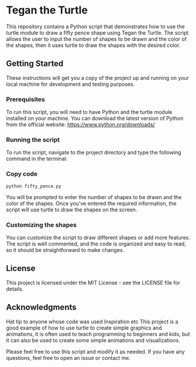 # Tegan the Turtle
This repository contains a Python script that demonstrates how to use the turtle module to draw a fifty pence shape using Tegan the Turtle. The script allows the user to input the number of shapes to be drawn and the color of the shapes, then it uses turtle to draw the shapes with the desired color.

## Getting Started
These instructions will get you a copy of the project up and running on your local machine for development and testing purposes.

### Prerequisites
To run this script, you will need to have Python and the turtle module installed on your machine. You can download the latest version of Python from the official website: https://www.python.org/downloads/

### Running the script
To run the script, navigate to the project directory and type the following command in the terminal:

### Copy code
```
python fifty_pence.py
```
You will be prompted to enter the number of shapes to be drawn and the color of the shapes. Once you've entered the required information, the script will use turtle to draw the shapes on the screen.

### Customizing the shapes
You can customize the script to draw different shapes or add more features. The script is well commented, and the code is organized and easy to read, so it should be straightforward to make changes.

## License
This project is licensed under the MIT License - see the LICENSE file for details.

## Acknowledgments
Hat tip to anyone whose code was used
Inspiration
etc
This project is a good example of how to use turtle to create simple graphics and animations, it is often used to teach programming to beginners and kids, but it can also be used to create some simple animations and visualizations.

Please feel free to use this script and modify it as needed. If you have any questions, feel free to open an issue or contact me.
